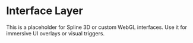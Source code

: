 # Interface Layer
This is a placeholder for Spline 3D or custom WebGL interfaces.
Use it for immersive UI overlays or visual triggers.